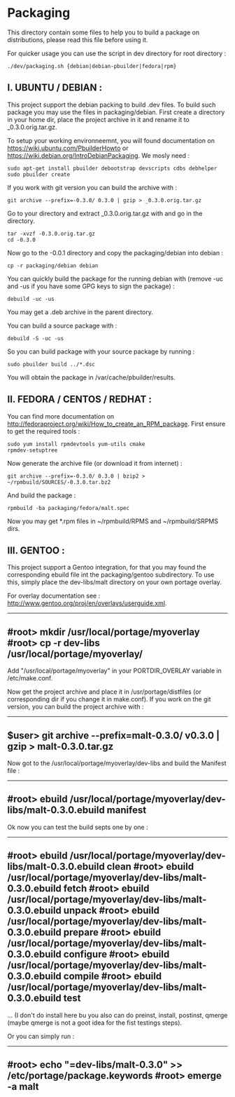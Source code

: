 Packaging
=========

This directory contain some files to help you to build a package on distributions, please read this file before using it.

For quicker usage you can use the script in dev directory for root directory :

	./dev/packaging.sh {debian|debian-pbuilder|fedora|rpm}

I. UBUNTU / DEBIAN :
--------------------

This project support the debian packing to build .dev files. To build such package you may use the files in packaging/debian.
First create a directory in your home dir, place the project archive in it and rename it to _0.3.0.orig.tar.gz.

To setup your working environneemnt, you will found documentation on 
https://wiki.ubuntu.com/PbuilderHowto or https://wiki.debian.org/IntroDebianPackaging. We mosly need :

	sudo apt-get install pbuilder debootstrap devscripts cdbs debhelper
	sudo pbuilder create

If you work with git version you can build the archive with :

	git archive --prefix=-0.3.0/ 0.3.0 | gzip > _0.3.0.orig.tar.gz

Go to your directory and extract _0.3.0.orig.tar.gz with and go in the directory.

	tar -xvzf -0.3.0.orig.tar.gz
	cd -0.3.0

Now go to the -0.0.1 directory and copy the packaging/debian into debian :

	cp -r packaging/debian debian

You can quickly build the package for the running debian with (remove -uc and -us if you have some GPG keys to sign the package) :

	debuild -uc -us

You may get a .deb archive in the parent directory.

You can build a source package with :

	debuild -S -uc -us

So you can build package with your source package by running :

	sudo pbuilder build ../*.dsc

You will obtain the package in /var/cache/pbuilder/results.



II. FEDORA / CENTOS / REDHAT :
------------------------------

You can find more documentation on http://fedoraproject.org/wiki/How_to_create_an_RPM_package.
First ensure to get the required tools :

	sudo yum install rpmdevtools yum-utils cmake 
	rpmdev-setuptree

Now generate the archive file (or download it from internet) :

	git archive --prefix=-0.3.0/ 0.3.0 | bzip2 > ~/rpmbuild/SOURCES/-0.3.0.tar.bz2

And build the package :

	rpmbuild -ba packaging/fedora/malt.spec

Now you may get *.rpm files in ~/rpmbuild/RPMS and ~/rpmbuild/SRPMS dirs.

III. GENTOO :
-------------

This project support a Gentoo integration, for that you may found the corresponding ebuild file int the packaging/gentoo 
subdirectory. To use this, simply place the dev-libs/malt directory on your own portage overlay.

For overlay documentation see : http://www.gentoo.org/proj/en/overlays/userguide.xml.

--------------------------------------------------------------------
#root> mkdir /usr/local/portage/myoverlay
#root> cp -r dev-libs /usr/local/portage/myoverlay/
--------------------------------------------------------------------

Add "/usr/local/portage/myoverlay" in your PORTDIR_OVERLAY variable in /etc/make.conf.

Now get the project archive and place it in /usr/portage/distfiles (or corresponding dir if you change it in make.conf). If 
you work on the git version, you can build the project archive with :

--------------------------------------------------------------------
$user> git archive --prefix=malt-0.3.0/ v0.3.0 | gzip > malt-0.3.0.tar.gz
--------------------------------------------------------------------

Now got to the /usr/local/portage/myoverlay/dev-libs and build the Manifest file :

--------------------------------------------------------------------
#root> ebuild /usr/local/portage/myoverlay/dev-libs/malt-0.3.0.ebuild manifest
--------------------------------------------------------------------

Ok now you can test the build septs one by one :

--------------------------------------------------------------------
#root> ebuild /usr/local/portage/myoverlay/dev-libs/malt-0.3.0.ebuild clean
#root> ebuild /usr/local/portage/myoverlay/dev-libs/malt-0.3.0.ebuild fetch
#root> ebuild /usr/local/portage/myoverlay/dev-libs/malt-0.3.0.ebuild unpack
#root> ebuild /usr/local/portage/myoverlay/dev-libs/malt-0.3.0.ebuild prepare
#root> ebuild /usr/local/portage/myoverlay/dev-libs/malt-0.3.0.ebuild configure
#root> ebuild /usr/local/portage/myoverlay/dev-libs/malt-0.3.0.ebuild compile
#root> ebuild /usr/local/portage/myoverlay/dev-libs/malt-0.3.0.ebuild test
--------------------------------------------------------------------

... (I don't do install here bu you also can do preinst, install, postinst, qmerge (maybe qmerge is not a goot idea for the 
fist testings steps).

Or you can simply run :

--------------------------------------------------------------------
#root> echo "=dev-libs/malt-0.3.0" >> /etc/portage/package.keywords
#root> emerge -a malt
--------------------------------------------------------------------
